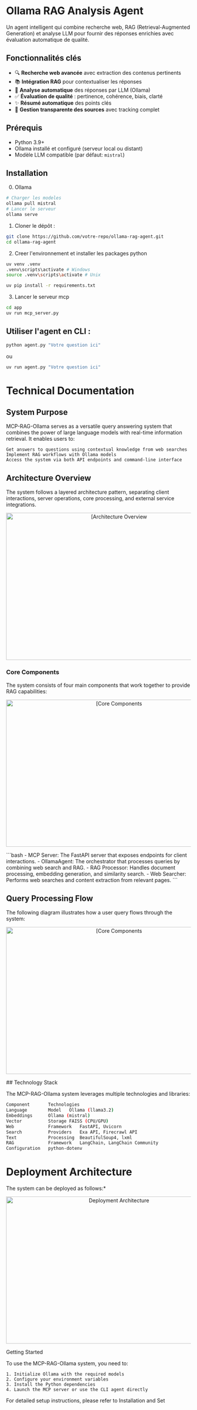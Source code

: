 # Ollama RAG Analysis Agent

Un agent intelligent qui combine recherche web, RAG (Retrieval-Augmented Generation) et analyse LLM pour fournir des réponses enrichies avec évaluation automatique de qualité.

## Fonctionnalités clés

- 🔍 **Recherche web avancée** avec extraction des contenus pertinents
- 📚 **Intégration RAG** pour contextualiser les réponses
- 🤖 **Analyse automatique** des réponses par LLM (Ollama)
- ✅ **Évaluation de qualité** : pertinence, cohérence, biais, clarté
- ✨ **Résumé automatique** des points clés
- 📝 **Gestion transparente des sources** avec tracking complet

## Prérequis

- Python 3.9+
- Ollama installé et configuré (serveur local ou distant)
- Modèle LLM compatible (par défaut: `mistral`)

## Installation

0. Ollama
```bash
# Charger les modeles
ollama pull mistral
# Lancer le serveur
ollama serve
```

1. Cloner le dépôt :
```bash
git clone https://github.com/votre-repo/ollama-rag-agent.git
cd ollama-rag-agent
```

2. Creer l'environnement et installer les packages python 
```bash
uv venv .venv
.venv\scripts\activate # Windows
source .venv\scripts\activate # Unix

uv pip install -r requirements.txt
```

3. Lancer le serveur mcp
```bash
cd app
uv run mcp_server.py
```
##   Utiliser l'agent en CLI :

```bash
python agent.py "Votre question ici"
```
ou 

```bash
uv run agent.py "Votre question ici"
```



# Technical Documentation

## System Purpose

MCP-RAG-Ollama serves as a versatile query answering system that combines the power of large language models with real-time information retrieval. It enables users to:

    Get answers to questions using contextual knowledge from web searches
    Implement RAG workflows with Ollama models
    Access the system via both API endpoints and command-line interface



## Architecture Overview
The system follows a layered architecture pattern, separating client interactions, server operations, core processing, and external service integrations.
<p align="center"><img src="img/i1.png" alt="[Architecture Overview" width="600" height="400"></p>

### Core Components
The system consists of four main components that work together to provide RAG capabilities:
<p align="center"><img src="img/i2.png" alt="[Core Components" width="600" height="400">
</p>
```bash
    - MCP Server: The FastAPI server that exposes endpoints for client interactions.
    - OllamaAgent: The orchestrator that processes queries by combining web search and RAG.
    - RAG Processor: Handles document processing, embedding generation, and similarity search.
    - Web Searcher: Performs web searches and content extraction from relevant pages.
```

## Query Processing Flow
The following diagram illustrates how a user query flows through the system:

<p align="center"><img src="img/i3.png" alt="[Core Components" width="600" height="400"></p>
## Technology Stack

The MCP-RAG-Ollama system leverages multiple technologies and libraries:

```bash
Component	    Technologies
Language        Model	Ollama (llama3.2)
Embeddings  	Ollama (mistral)
Vector          Storage	FAISS (CPU/GPU)
Web             Framework	FastAPI, Uvicorn
Search          Providers	Exa API, Firecrawl API
Text            Processing	BeautifulSoup4, lxml
RAG             Framework	LangChain, LangChain Community
Configuration	python-dotenv
```




# Deployment Architecture
The system can be deployed as follows:*

<p align="center"><img src="img/i4.png" alt="Deployment Architecture" width="600" height="400"></p>

Getting Started

To use the MCP-RAG-Ollama system, you need to:

    1. Initialize Ollama with the required models
    2. Configure your environment variables
    3. Install the Python dependencies
    4. Launch the MCP server or use the CLI agent directly

For detailed setup instructions, please refer to Installation and Set